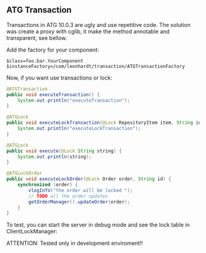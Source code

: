 ATG Transaction
----------
Transactions in ATG 10.0.3 are ugly and use repetitive code. The solution was create a proxy with cglib, it make the method annotable and transparent, see bellow.

Add the factory for your component:

	$class=foo.bar.YourComponent
	$instanceFactory=/com/leonhardt/transaction/ATGTransactionFactory


Now, if you want use transactions or lock:

```java
@ATGTransaction
public void executeTransaction() {
	System.out.println("executeTransaction");
}

@ATGLock
public void executeLockTransaction(@Lock RepositoryItem item, String id) {
	System.out.println("executeLockTransaction");
}

@ATGLock
public void execute(@Lock String string) {
    System.out.println(string);
}

@ATGLockOrder
public void executeLockOrder(@Lock Order order, String id) {
	synchronized (order) {
	    vlogInfo("the order will be locked ");
	    // TODO all the order updates
	    getOrderManager().updateOrder(order);
    }
}
```
To test, you can start the server in debug mode and see the lock table in ClientLockManager:

ATTENTION: Tested only in development enviroment!!
